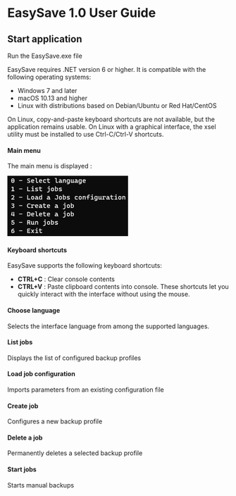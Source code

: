 # EasySave 1.0 User Guide

## Start application

Run the EasySave.exe file

EasySave requires .NET version 6 or higher. It is compatible with the following operating systems:

- Windows 7 and later
- macOS 10.13 and higher
- Linux with distributions based on Debian/Ubuntu or Red Hat/CentOS

On Linux, copy-and-paste keyboard shortcuts are not available, but the application remains usable. On Linux with a graphical interface, the xsel utility must be installed to use Ctrl-C/Ctrl-V shortcuts.

#### Main menu

The main menu is displayed :

![alt text](images/en-menu.png)

#### Keyboard shortcuts

EasySave supports the following keyboard shortcuts:

- **CTRL+C** : Clear console contents
- **CTRL+V** : Paste clipboard contents into console.
  These shortcuts let you quickly interact with the interface without using the mouse.

#### Choose language

Selects the interface language from among the supported languages.

#### List jobs

Displays the list of configured backup profiles

#### Load job configuration

Imports parameters from an existing configuration file

#### Create job

Configures a new backup profile

#### Delete a job

Permanently deletes a selected backup profile

#### Start jobs

Starts manual backups
